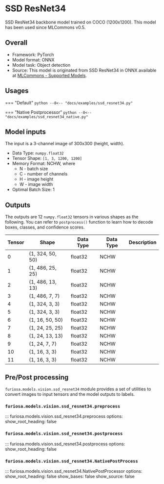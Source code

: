 # SSD ResNet34

SSD ResNet34 backbone model trained on COCO (1200x1200).
This model has been used since MLCommons v0.5.

## Overall
* Framework: PyTorch
* Model format: ONNX
* Model task: Object detection
* Source: This model is originated from SSD ResNet34 in ONNX available at
[MLCommons - Supported Models](https://github.com/mlcommons/inference/tree/master/vision/classification_and_detection#supported-models).


## Usages
=== "Default"
    ```python
    --8<-- "docs/examples/ssd_resnet34.py"
    ```
 
=== "Native Postprocessor"
    ```python
    --8<-- "docs/examples/ssd_resnet34_native.py"
    ```

## Model inputs
The input is a 3-channel image of 300x300 (height, width).

* Data Type: `numpy.float32`
* Tensor Shape: `[1, 3, 1200, 1200]`
* Memory Format: NCHW, where
    * N - batch size
    * C - number of channels
    * H - image height
    * W - image width
* Optimal Batch Size: 1

## Outputs
The outputs are 12 `numpy.float32` tensors in various shapes as the following. 
You can refer to `postprocess()` function to learn how to decode boxes, classes, and confidence scores.

| Tensor | Shape            | Data Type | Data Type | Description |
|--------|------------------|-----------|-----------|-------------|
| 0      | (1, 324, 50, 50) | float32   | NCHW      |             |
| 1      | (1, 486, 25, 25) | float32   | NCHW      |             |
| 2      | (1, 486, 13, 13) | float32   | NCHW      |             |
| 3      | (1, 486, 7, 7)   | float32   | NCHW      |             |
| 4      | (1, 324, 3, 3)   | float32   | NCHW      |             |
| 5      | (1, 324, 3, 3)   | float32   | NCHW      |             |
| 6      | (1, 16, 50, 50)  | float32   | NCHW      |             |
| 7      | (1, 24, 25, 25)  | float32   | NCHW      |             |
| 8      | (1, 24, 13, 13)  | float32   | NCHW      |             |
| 9      | (1, 24, 7, 7)    | float32   | NCHW      |             |
| 10     | (1, 16, 3, 3)    | float32   | NCHW      |             |
| 11     | (1, 16, 3, 3)    | float32   | NCHW      |             |

## Pre/Post processing
`furiosa.models.vision.ssd_resnet34` module provides a set of utilities 
to convert images to input tensors and the model outputs to labels.
  
### `furiosa.models.vision.ssd_resnet34.preprocess`
::: furiosa.models.vision.ssd_resnet34.preprocess
    options:
        show_root_heading: false
### `furiosa.models.vision.ssd_resnet34.postprocess`
::: furiosa.models.vision.ssd_resnet34.postprocess
    options:
        show_root_heading: false
 
### `furiosa.models.vision.ssd_resnet34.NativePostProcess`
::: furiosa.models.vision.ssd_resnet34.NativePostProcessor
    options:
        show_root_heading: false
        show_bases: false
        show_source: false